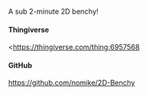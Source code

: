 A sub 2-minute 2D benchy!

#### Thingiverse

<<https://thingiverse.com/thing:6957568>

#### GitHub

<https://github.com/nomike/2D-Benchy>
